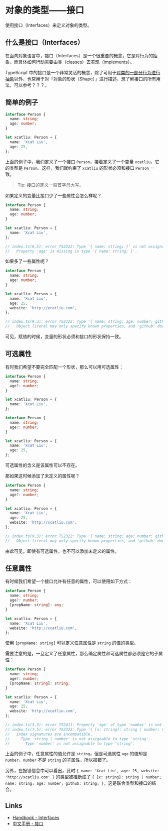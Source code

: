 # 对象的类型——接口

使用接口（Interfaces）来定义对象的类型。

## 什么是接口（Interfaces）

在面向对象语言中，接口（Interfaces）是一个很重要的概念，它是对行为的抽象，而具体如何行动需要由类（classes）去实现（implements）。

TypeScript 中的接口是一个非常灵活的概念，除了可用于[对类的一部分行为进行抽象](../advanced/use-of-class.md#实现接口)以外，也常用于对「对象的形状（Shape）」进行描述，想了解接口的所有用法，可以参考？？？。

## 简单的例子

```ts
interface Person {
  name: string;
  age: number;
}

let xcatliu: Person = {
  name: 'Xcat Liu',
  age: 25,
};
```

上面的例子中，我们定义了一个接口 `Person`，接着定义了一个变量 `xcatliu`，它的类型是 `Person`。这样，我们就约束了 `xcatliu` 的形状必须和接口 `Person` 一致。

> Tip: 接口的定义一般首字母大写。

如果定义的变量比接口少了一些属性会怎么样呢？

```ts
interface Person {
  name: string;
  age: number;
}

let xcatliu: Person = {
  name: 'Xcat Liu',
};

// index.ts(6,5): error TS2322: Type '{ name: string; }' is not assignable to type 'Person'.
//   Property 'age' is missing in type '{ name: string; }'.
```

如果多了一些属性呢？

```ts
interface Person {
  name: string;
  age: number;
}

let xcatliu: Person = {
  name: 'Xcat Liu',
  age: 25,
  website: 'http://xcatliu.com',
};

// index.ts(9,3): error TS2322: Type '{ name: string; age: number; github: string; }' is not assignable to type 'Person'.
//   Object literal may only specify known properties, and 'github' does not exist in type 'Person'.
```

可见，赋值的时候，变量的形状必须和接口的形状保持一致。

## 可选属性

有时我们希望不要完全匹配一个形状，那么可以用可选属性：

```ts
interface Person {
  name: string;
  age?: number;
}

let xcatliu: Person = {
  name: 'Xcat Liu',
};
```

```ts
interface Person {
  name: string;
  age?: number;
}

let xcatliu: Person = {
  name: 'Xcat Liu',
  age: 25,
};
```

可选属性的含义是该属性可以不存在。

那如果这时候添加了未定义的属性呢？

```ts
interface Person {
  name: string;
  age?: number;
}

let xcatliu: Person = {
  name: 'Xcat Liu',
  age: 25,
  website: 'http://xcatliu.com',
};

// index.ts(9,3): error TS2322: Type '{ name: string; age: number; github: string; }' is not assignable to type 'Person'.
//   Object literal may only specify known properties, and 'github' does not exist in type 'Person'
```

由此可见，即使有可选属性，也不可以添加未定义的属性。

## 任意属性

有时候我们希望一个接口允许有任意的属性，可以使用如下方式：

```ts
interface Person {
  name: string;
  age?: number;
  [propName: string]: any;
}

let xcatliu: Person = {
  name: 'Xcat Liu',
  website: 'http://xcatliu.com',
};
```

使用 `[propName: string]` 可以定义任意属性是 `string` 的值的类型。

需要注意的是，一旦定义了任意属性，那么确定属性和可选属性都必须是它的子属性：

```ts
interface Person {
  name: string;
  age?: number;
  [propName: string]: string;
}

let xcatliu: Person = {
  name: 'Xcat Liu',
  age: 25,
  website: 'http://xcatliu.com',
};

// index.ts(3,3): error TS2411: Property 'age' of type 'number' is not assignable to string index type 'string'.
// index.ts(7,5): error TS2322: Type '{ [x: string]: string | number; name: string; age: number; github: string; }' is not assignable to type 'Person'.
//   Index signatures are incompatible.
//     Type 'string | number' is not assignable to type 'string'.
//       Type 'number' is not assignable to type 'string'.
```

上面的例子中，任意属性的值允许是 `string`，但是可选属性 `age` 的值却是 `number`，`number` 不是 `string` 的子属性，所以报错了。

另外，在报错信息中可以看出，此时 `{ name: 'Xcat Liu', age: 25, website: 'http://xcatliu.com' }` 的类型被推断成了 `{ [x: string]: string | number; name: string; age: number; github: string; }`，这是联合类型和接口的结合。

## Links

- [Handbook - Interfaces](http://www.typescriptlang.org/docs/handbook/interfaces.html)
- [中文手册 - 接口](https://zhongsp.gitbooks.io/typescript-handbook/content/doc/handbook/Interfaces.html)
